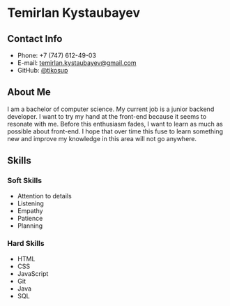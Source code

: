# Temirlan Kystaubayev

## Contact Info

+ Phone: +7 (747) 612-49-03
+ E-mail: temirlan.kystaubayev@gmail.com
+ GitHub: [@tikosup](https://github.com/TIKOsup)

## About Me

I am a bachelor of computer science. My current job is a junior backend developer. I want to try my hand at the front-end because it seems to resonate with me. Before this enthusiasm fades, I want to learn as much as possible about front-end. I hope that over time this fuse to learn something new and improve my knowledge in this area will not go anywhere.

## Skills

### Soft Skills

+ Attention to details
+ Listening
+ Empathy
+ Patience
+ Planning

### Hard Skills

+ HTML
+ CSS
+ JavaScript
+ Git
+ Java
+ SQL